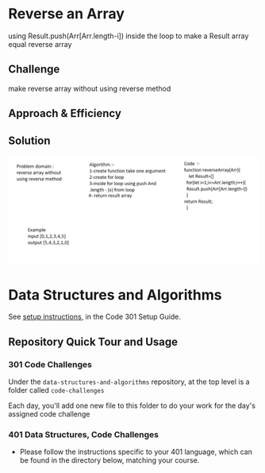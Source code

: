 # Reverse an Array
<!-- Short summary or background information -->
using Result.push(Arr[Arr.length-i]) inside the loop to make a Result array equal reverse array

## Challenge
<!-- Description of the challenge -->
make reverse array without using reverse method

## Approach & Efficiency
<!-- What approach did you take? Why? What is the Big O space/time for this approach? --> 

## Solution
<!-- Embedded whiteboard image -->
![code01](assets/codeChallenge01.png)
# Data Structures and Algorithms

See [setup instructions](https://codefellows.github.io/setup-guide/code-301/3-code-challenges), in the Code 301 Setup Guide.

## Repository Quick Tour and Usage

### 301 Code Challenges

Under the `data-structures-and-algorithms` repository, at the top level is a folder called `code-challenges`

Each day, you'll add one new file to this folder to do your work for the day's assigned code challenge

### 401 Data Structures, Code Challenges

- Please follow the instructions specific to your 401 language, which can be found in the directory below, matching your course.
